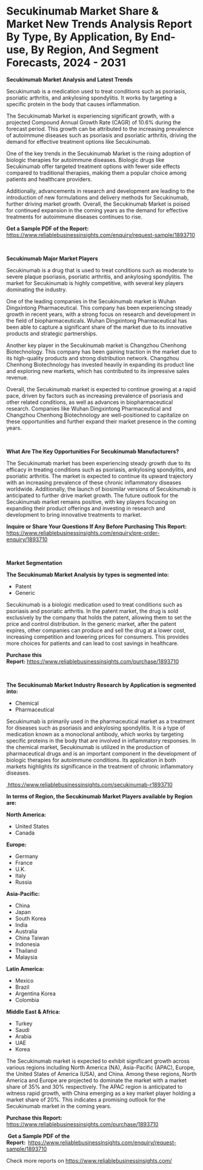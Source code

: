 <p><h1>Secukinumab Market Share & Market New Trends Analysis Report By Type, By Application, By End-use, By Region, And Segment Forecasts, 2024 - 2031</h1></p><p><strong>Secukinumab Market Analysis and Latest Trends</strong></p>
<p><p>Secukinumab is a medication used to treat conditions such as psoriasis, psoriatic arthritis, and ankylosing spondylitis. It works by targeting a specific protein in the body that causes inflammation.</p><p>The Secukinumab Market is experiencing significant growth, with a projected Compound Annual Growth Rate (CAGR) of 10.6% during the forecast period. This growth can be attributed to the increasing prevalence of autoimmune diseases such as psoriasis and psoriatic arthritis, driving the demand for effective treatment options like Secukinumab.</p><p>One of the key trends in the Secukinumab Market is the rising adoption of biologic therapies for autoimmune diseases. Biologic drugs like Secukinumab offer targeted treatment options with fewer side effects compared to traditional therapies, making them a popular choice among patients and healthcare providers.</p><p>Additionally, advancements in research and development are leading to the introduction of new formulations and delivery methods for Secukinumab, further driving market growth. Overall, the Secukinumab Market is poised for continued expansion in the coming years as the demand for effective treatments for autoimmune diseases continues to rise.</p></p>
<p><strong>Get a Sample PDF of the Report:&nbsp;</strong> <a href="https://www.reliablebusinessinsights.com/enquiry/request-sample/1893710">https://www.reliablebusinessinsights.com/enquiry/request-sample/1893710</a></p>
<p>&nbsp;</p>
<p><strong>Secukinumab Major Market Players</strong></p>
<p><p>Secukinumab is a drug that is used to treat conditions such as moderate to severe plaque psoriasis, psoriatic arthritis, and ankylosing spondylitis. The market for Secukinumab is highly competitive, with several key players dominating the industry.</p><p>One of the leading companies in the Secukinumab market is Wuhan Dingxintong Pharmaceutical. This company has been experiencing steady growth in recent years, with a strong focus on research and development in the field of biopharmaceuticals. Wuhan Dingxintong Pharmaceutical has been able to capture a significant share of the market due to its innovative products and strategic partnerships.</p><p>Another key player in the Secukinumab market is Changzhou Chenhong Biotechnology. This company has been gaining traction in the market due to its high-quality products and strong distribution network. Changzhou Chenhong Biotechnology has invested heavily in expanding its product line and exploring new markets, which has contributed to its impressive sales revenue.</p><p>Overall, the Secukinumab market is expected to continue growing at a rapid pace, driven by factors such as increasing prevalence of psoriasis and other related conditions, as well as advances in biopharmaceutical research. Companies like Wuhan Dingxintong Pharmaceutical and Changzhou Chenhong Biotechnology are well-positioned to capitalize on these opportunities and further expand their market presence in the coming years.</p></p>
<p>&nbsp;</p>
<p><strong>What Are The Key Opportunities For Secukinumab Manufacturers?</strong></p>
<p><p>The Secukinumab market has been experiencing steady growth due to its efficacy in treating conditions such as psoriasis, ankylosing spondylitis, and psoriatic arthritis. The market is expected to continue its upward trajectory with an increasing prevalence of these chronic inflammatory diseases worldwide. Additionally, the launch of biosimilar versions of Secukinumab is anticipated to further drive market growth. The future outlook for the Secukinumab market remains positive, with key players focusing on expanding their product offerings and investing in research and development to bring innovative treatments to market.</p></p>
<p><strong>Inquire or Share Your Questions If Any Before Purchasing This Report:</strong> <a href="https://www.reliablebusinessinsights.com/enquiry/pre-order-enquiry/1893710">https://www.reliablebusinessinsights.com/enquiry/pre-order-enquiry/1893710</a></p>
<p>&nbsp;</p>
<p><strong>Market Segmentation</strong></p>
<p><strong>The Secukinumab Market Analysis by types is segmented into:</strong></p>
<p><ul><li>Patent</li><li>Generic</li></ul></p>
<p><p>Secukinumab is a biologic medication used to treat conditions such as psoriasis and psoriatic arthritis. In the patent market, the drug is sold exclusively by the company that holds the patent, allowing them to set the price and control distribution. In the generic market, after the patent expires, other companies can produce and sell the drug at a lower cost, increasing competition and lowering prices for consumers. This provides more choices for patients and can lead to cost savings in healthcare.</p></p>
<p><strong>Purchase this Report:&nbsp;</strong><a href="https://www.reliablebusinessinsights.com/purchase/1893710">https://www.reliablebusinessinsights.com/purchase/1893710</a></p>
<p>&nbsp;</p>
<p><strong>The Secukinumab Market Industry Research by Application is segmented into:</strong></p>
<p><ul><li>Chemical</li><li>Pharmaceutical</li></ul></p>
<p><p>Secukinumab is primarily used in the pharmaceutical market as a treatment for diseases such as psoriasis and ankylosing spondylitis. It is a type of medication known as a monoclonal antibody, which works by targeting specific proteins in the body that are involved in inflammatory responses. In the chemical market, Secukinumab is utilized in the production of pharmaceutical drugs and is an important component in the development of biologic therapies for autoimmune conditions. Its application in both markets highlights its significance in the treatment of chronic inflammatory diseases.</p></p>
<p><a href="https://www.reliablebusinessinsights.com/secukinumab-r1893710">&nbsp;https://www.reliablebusinessinsights.com/secukinumab-r1893710</a></p>
<p><strong>In terms of Region, the Secukinumab Market Players available by Region are:</strong></p>
<p>
    <p> <strong> North America: </strong>
        <ul>
            <li>United States</li>
            <li>Canada</li>
        </ul>
        </p> 
    <p> <strong> Europe: </strong>
        <ul>
            <li>Germany</li>
            <li>France</li>
            <li>U.K.</li>
            <li>Italy</li>
            <li>Russia</li>
        </ul>
        </p> 
    <p> <strong> Asia-Pacific: </strong>
        <ul>
            <li>China</li>
            <li>Japan</li>
            <li>South Korea</li>
            <li>India</li>
            <li>Australia</li>
            <li>China Taiwan</li>
            <li>Indonesia</li>
            <li>Thailand</li>
            <li>Malaysia</li>
        </ul>
        </p> 
    <p> <strong> Latin America: </strong>
        <ul>
            <li>Mexico</li>
            <li>Brazil</li>
            <li>Argentina Korea</li>
            <li>Colombia</li>
        </ul>
        </p> 
    <p> <strong> Middle East & Africa: </strong>
        <ul>
            <li>Turkey</li>
            <li>Saudi</li>
            <li>Arabia</li>
            <li>UAE</li>
            <li>Korea</li>
        </ul>
    </p>
    </p>
<p><p>The Secukinumab market is expected to exhibit significant growth across various regions including North America (NA), Asia-Pacific (APAC), Europe, the United States of America (USA), and China. Among these regions, North America and Europe are projected to dominate the market with a market share of 35% and 30% respectively. The APAC region is anticipated to witness rapid growth, with China emerging as a key market player holding a market share of 20%. This indicates a promising outlook for the Secukinumab market in the coming years.</p></p>
<p><strong>Purchase this Report: </strong><a href="https://www.reliablebusinessinsights.com/purchase/1893710">https://www.reliablebusinessinsights.com/purchase/1893710</a></p>
<p>&nbsp;<strong>Get a Sample PDF of the Report:&nbsp;&nbsp;</strong><a href="https://www.reliablebusinessinsights.com/enquiry/request-sample/1893710">https://www.reliablebusinessinsights.com/enquiry/request-sample/1893710</a></p>
<p><strong></strong></p>
<p>Check more reports on <a href="https://www.reliablebusinessinsights.com/">https://www.reliablebusinessinsights.com/</a></p>